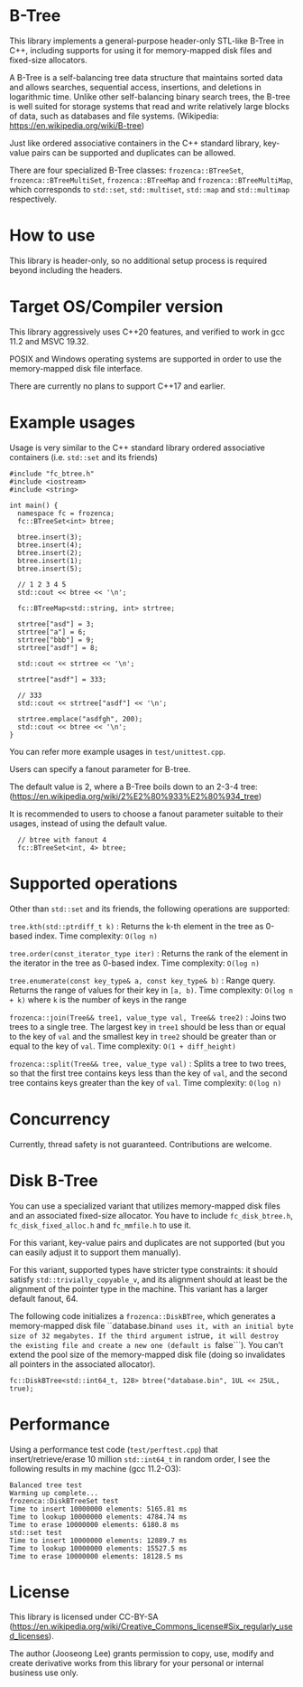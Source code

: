 # B-Tree
This library implements a general-purpose header-only STL-like B-Tree in C++, including supports for using it for memory-mapped disk files and fixed-size allocators.

A B-Tree is a self-balancing tree data structure that maintains sorted data and allows searches, sequential access, insertions, and deletions in logarithmic time. Unlike other self-balancing binary search trees, the B-tree is well suited for storage systems that read and write relatively large blocks of data, such as databases and file systems. (Wikipedia: https://en.wikipedia.org/wiki/B-tree)

Just like ordered associative containers in the C++ standard library, key-value pairs can be supported and duplicates can be allowed.

There are four specialized B-Tree classes: ```frozenca::BTreeSet```, ```frozenca::BTreeMultiSet```, ```frozenca::BTreeMap``` and ```frozenca::BTreeMultiMap```, which corresponds to ```std::set```, ```std::multiset```, ```std::map``` and ```std::multimap``` respectively.

# How to use
This library is header-only, so no additional setup process is required beyond including the headers.

# Target OS/Compiler version
This library aggressively uses C++20 features, and verified to work in gcc 11.2 and MSVC 19.32.

POSIX and Windows operating systems are supported in order to use the memory-mapped disk file interface.

There are currently no plans to support C++17 and earlier.

# Example usages
Usage is very similar to the C++ standard library ordered associative containers (i.e. ```std::set``` and its friends)
```
#include "fc_btree.h"
#include <iostream>
#include <string>

int main() {
  namespace fc = frozenca;
  fc::BTreeSet<int> btree;
  
  btree.insert(3);
  btree.insert(4);
  btree.insert(2);
  btree.insert(1);
  btree.insert(5);
  
  // 1 2 3 4 5
  std::cout << btree << '\n';
  
  fc::BTreeMap<std::string, int> strtree;

  strtree["asd"] = 3;
  strtree["a"] = 6;
  strtree["bbb"] = 9;
  strtree["asdf"] = 8;
  
  std::cout << strtree << '\n';

  strtree["asdf"] = 333;
  
  // 333
  std::cout << strtree["asdf"] << '\n';

  strtree.emplace("asdfgh", 200);
  std::cout << btree << '\n';
}
```

You can refer more example usages in ```test/unittest.cpp```.

Users can specify a fanout parameter for B-tree.

The default value is 2, where a B-Tree boils down to an 2-3-4 tree: (https://en.wikipedia.org/wiki/2%E2%80%933%E2%80%934_tree)

It is recommended to users to choose a fanout parameter suitable to their usages, instead of using the default value.

```
  // btree with fanout 4
  fc::BTreeSet<int, 4> btree;
```

# Supported operations
Other than ```std::set``` and its friends, the following operations are supported:

```tree.kth(std::ptrdiff_t k)``` : Returns the k-th element in the tree as 0-based index. Time complexity: ```O(log n)```

```tree.order(const_iterator_type iter)``` : Returns the rank of the element in the iterator in the tree as 0-based index. Time complexity: ```O(log n)```

```tree.enumerate(const key_type& a, const key_type& b)``` : Range query. Returns the range of values for their key in ```[a, b)```. Time complexity: ```O(log n + k)``` where ```k``` is the number of keys in the range

```frozenca::join(Tree&& tree1, value_type val, Tree&& tree2)``` : Joins two trees to a single tree. The largest key in ```tree1``` should be less than or equal to the key of ```val``` and the smallest key in ```tree2``` should be greater than or equal to the key of ```val```. Time complexity: ```O(1 + diff_height)```

```frozenca::split(Tree&& tree, value_type val)``` : Splits a tree to two trees, so that the first tree contains keys less than the key of ```val```, and the second tree contains keys greater than the key of ```val```. Time complexity: ```O(log n)```

# Concurrency
Currently, thread safety is not guaranteed. Contributions are welcome.

# Disk B-Tree
You can use a specialized variant that utilizes memory-mapped disk files and an associated fixed-size allocator. You have to include ```fc_disk_btree.h```, ```fc_disk_fixed_alloc.h``` and ```fc_mmfile.h``` to use it.

For this variant, key-value pairs and duplicates are not supported (but you can easily adjust it to support them manually).

For this variant, supported types have stricter type constraints: it should satisfy ```std::trivially_copyable_v```, and its alignment should at least be the alignment of the pointer type in the machine. This variant has a larger default fanout, 64.

The following code initializes a ```frozenca::DiskBTree```, which generates a memory-mapped disk file ``database.bin``` and uses it, with an initial byte size of 32 megabytes. If the third argument is ```true```, it will destroy the existing file and create a new one (default is ```false```). You can't extend the pool size of the memory-mapped disk file (doing so invalidates all pointers in the associated allocator).

```
fc::DiskBTree<std::int64_t, 128> btree("database.bin", 1UL << 25UL, true);
```

# Performance
Using a performance test code (```test/perftest.cpp```) that insert/retrieve/erase 10 million ``std::int64_t`` in random order, I see the following results in my machine (gcc 11.2-O3):

```
Balanced tree test
Warming up complete...
frozenca::DiskBTreeSet test
Time to insert 10000000 elements: 5165.81 ms
Time to lookup 10000000 elements: 4784.74 ms
Time to erase 10000000 elements: 6180.8 ms
std::set test
Time to insert 10000000 elements: 12889.7 ms
Time to lookup 10000000 elements: 15527.5 ms
Time to erase 10000000 elements: 18128.5 ms
```

# License
This library is licensed under CC-BY-SA (https://en.wikipedia.org/wiki/Creative_Commons_license#Six_regularly_used_licenses).

The author (Jooseong Lee) grants permission to copy, use, modify and create derivative works from this library for your personal or internal business use only.





